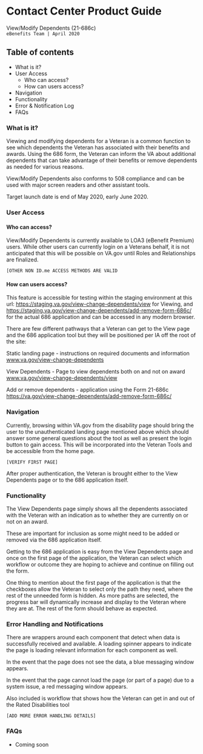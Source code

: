 # Contact Center Product Guide  
View/Modify Dependents (21-686c)  
`eBenefits Team | April 2020`  

## Table of contents
- What is it?
- User Access
  - Who can access?
  - How can users access?
- Navigation
- Functionality
- Error & Notification Log
- FAQs

### What is it?
Viewing and modifying dependents for a Veteran is a common function to see which dependents the Veteran has associated with their benefits and awards.  Using the 686  form, the Veteran can inform the VA about additional dependents that can take advantage of their benefits or remove dependents as needed for various reasons.

View/Modify Dependents also conforms to 508 compliance and can be used with major screen readers and other assistant tools.

Target launch date is end of May 2020, early June 2020.

### User Access
#### Who can access?
View/Modify Dependents is currently available to LOA3 (eBenefit Premium) users.  While other users can currently login on a Veterans behalf, it is not anticipated that this will be possible on VA.gov until Roles and Relationships are finalized.

`[OTHER NON ID.me ACCESS METHODS ARE VALID`

#### How can users access?
 This feature is accessible for testing within the staging environment at this url: https://staging.va.gov/view-change-dependents/view for Viewing, and https://staging.va.gov/view-change-dependents/add-remove-form-686c/ for the actual 686 application and can be accessed in any modern browser.

There are few different pathways that a Veteran can get to the View page and the 686 application tool but they will be positioned per IA off the root of the site:

Static landing page - instructions on required documents and information
www.va.gov/view-change-dependents

View Dependents - Page to view dependents both on and not on award
www.va.gov/view-change-dependents/view

Add or remove dependents - application using the Form 21-686c
https://va.gov/view-change-dependents/add-remove-form-686c/

### Navigation
Currently, browsing within VA.gov from the disability page should bring the user to the unauthenticated landing page mentioned above which should answer some general questions about the tool as well as present the login button to gain access.  This will be incorporated into the Veteran Tools and be accessible from the home page.

`[VERIFY FIRST PAGE]`

After proper authentication, the Veteran is brought either to the View Dependents page or to the 686 application itself.

### Functionality
The View Dependents page simply shows all the dependents associated with the Veteran with an indication as to whether they are currently on or not on an award. 

These are important for inclusion as some might need to be added or removed via the 686 application itself.

Getting to the 686 application is easy from the View Dependents page and once on the first page of the application, the Veteran can select which workflow or outcome they are hoping to achieve and continue on filling out the form.

One thing to mention about the first page of the application is that the checkboxes allow the Veteran to select only the path they need, where the rest of the unneeded form is hidden.  As more paths are selected, the progress bar will dynamically increase and display to the Veteran where they are at.  The rest of the form should behave as expected.

### Error Handling and Notifications
There are wrappers around each component that detect when data is successfully received and available. A loading spinner appears to indicate the page is loading relevant information for each component as well.

In the event that the page does not see the data, a blue messaging window appears.

In the event that the page cannot load the page (or part of a page) due to a system issue, a red messaging window appears.

Also included is workflow that shows how the Veteran can get in and out of the Rated Disabilities tool

`[ADD MORE ERROR HANDLING DETAILS]`

### FAQs
- Coming soon


